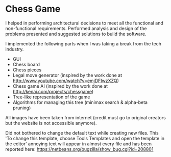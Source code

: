 Chess Game
=====

I helped in performing architectural decisions to meet all the functional and non-functional requirements. Performed analysis and design of the problems presented and suggested solutions to build the software.

I implemented the following parts when I was taking a break from the tech industry.

* GUI
* Chess board 
* Chess pieces 
* Legal move generator (inspired by the work done at http://www.youtube.com/watch?v=emjDFIwzXZQ)
* Chess game AI (inspired by the work done at http://kenai.com/projects/chessgame)
* Tree-like representation of the game
* Algorithms for managing this tree (minimax search & alpha-beta pruning)

All images have been taken from internet (credit must go to original creators but the website is not accessible anymore).

Did not bothered to change the default text while creating new files. This 'To change this template, choose Tools Templates and open the template in the editor' annoying text will appear in almost every file and has been reported here: https://netbeans.org/bugzilla/show_bug.cgi?id=208801
